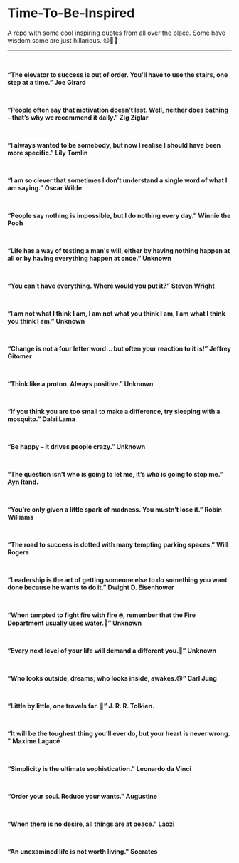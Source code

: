 # Time-To-Be-Inspired
A repo with some cool inspiring quotes from all over the place. Some have wisdom some are just hillarious. 😃🧮💡<br>
<hr><br>
<p><strong><span>“The elevator to success
is out of order. You’ll have to use the stairs, one step at a time.” Joe Girard</span></strong></p>
<br>
<p><span><strong>“People often say that motivation doesn’t last. Well, neither does
bathing – that’s why we recommend it daily.” Zig Ziglar</strong></span></p>
<br>
<p><strong><span>“I always wanted to be somebody, but now I realise I should have been
more specific.” Lily Tomlin</span></strong></p>
<br>
<p><span><strong>“I am so clever that sometimes I don’t understand a single word of what
I am saying.” Oscar Wilde</strong></span></p>
<br>
<p><strong><span>“People say nothing is impossible, but I do nothing every day.” Winnie
the Pooh</span></strong></p>
<br>
<p><span><strong>“Life has a way of testing a man's will, either by having nothing happen at all or by having everything happen at once.” Unknown</strong></span></p>
<br>
<p><strong><span>“You can’t have everything. Where would you put it?” Steven Wright
</span></strong></p>
<br>
<p><span><strong>“I am not what I think I am, I am not what you think I am, I am what I think you think I am.”
Unknown&nbsp;</strong></span></p>
<br>
<p><span><strong><span>“Change is not a four letter word… but
often your reaction to it is!” Jeffrey Gitomer</span></strong></span></p>
<br>
<p><span><strong>“Think like a proton. Always positive.” Unknown</strong></span></p>
<br>
<p><span><strong>“If you think you are too small to make a difference, try sleeping with
a mosquito.” Dalai Lama</strong></span></p>
<br>
<p><span><strong>“Be happy – it drives people crazy.” Unknown</strong></span></p>
<br>
<p><span><strong>“The question isn’t who is going to let me, it’s who is going to
stop me.” Ayn Rand.</strong></span></p>
<br>
<p><span><strong>“You’re only given a little spark of madness. You mustn’t lose it.”
Robin Williams</strong></span></p>
<br>
<p><span><strong>“The road to success is dotted with many tempting parking spaces.” Will
Rogers</strong></span></p>
<br>
<p><span><strong>“Leadership is the art of getting someone else to do something you want
done because he wants to do it.” Dwight D. Eisenhower</strong></span></p>
<br>
<p><span><strong>“When tempted to fight fire with fire 🔥, remember that the Fire
Department usually uses water.🌊” Unknown</strong></span></p>
<br>
<p><span><strong>“Every next level of your life will demand a different you.🙂” Unknown</strong></span></p>
<br>
<p><span><strong>“Who looks outside, dreams; who looks inside, awakes.🙃” Carl Jung</strong></span></p>
<br>
<p><span><strong>“Little by little, one travels far. 🌄”  J. R. R. Tolkien.</strong></span></p>
<br>
<p><span><strong>“It will be the toughest thing you’ll ever do, but your heart is never wrong.  " Maxime Lagacé</strong></span></p>
<br>
<p><span><strong>“Simplicity is the ultimate sophistication." Leonardo da Vinci</strong></span></p>
<br>
<p><span><strong>“Order your soul. Reduce your wants." Augustine</strong></span></p>
<br>
<p><span><strong>“When there is no desire, all things are at peace." Laozi</strong></span></p>
<br>
<p><span><strong>“An unexamined life is not worth living." Socrates</strong></span></p>
